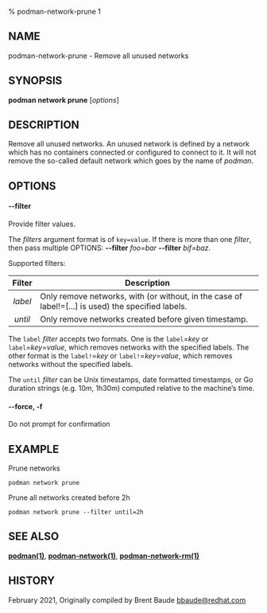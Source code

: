 % podman-network-prune 1

## NAME

podman\-network\-prune - Remove all unused networks

## SYNOPSIS

**podman network prune** [*options*]

## DESCRIPTION

Remove all unused networks. An unused network is defined by a network which
has no containers connected or configured to connect to it. It will not remove
the so-called default network which goes by the name of _podman_.

## OPTIONS

#### **--filter**

Provide filter values.

The _filters_ argument format is of `key=value`. If there is more than one _filter_, then pass multiple OPTIONS: **--filter** _foo=bar_ **--filter** _bif=baz_.

Supported filters:

| Filter  | Description                                                                                        |
| :-----: | -------------------------------------------------------------------------------------------------- |
| _label_ | Only remove networks, with (or without, in the case of label!=[...] is used) the specified labels. |
| _until_ | Only remove networks created before given timestamp.                                               |

The `label` _filter_ accepts two formats. One is the `label`=_key_ or `label`=_key_=_value_, which removes networks with the specified labels. The other format is the `label!`=_key_ or `label!`=_key_=_value_, which removes networks without the specified labels.

The `until` _filter_ can be Unix timestamps, date formatted timestamps, or Go duration strings (e.g. 10m, 1h30m) computed relative to the machine’s time.

#### **--force**, **-f**

Do not prompt for confirmation

## EXAMPLE

Prune networks

```
podman network prune
```

Prune all networks created before 2h

```
podman network prune --filter until=2h
```

## SEE ALSO

**[podman(1)](podman.md)**, **[podman-network(1)](commands/podman-network/podman-network.md)**, **[podman-network-rm(1)](commands/podman-network/podman-network-rm.md)**

## HISTORY

February 2021, Originally compiled by Brent Baude <bbaude@redhat.com>
